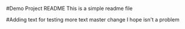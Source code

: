 #Demo Project README
This is a simple readme file

#Adding text for testing
more text
master change I hope isn't a problem